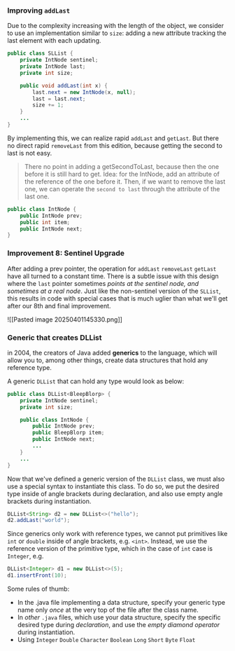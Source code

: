 ### Improving `addLast`

Due to the complexity increasing with the length of the object, we consider to use an implementation similar to `size`: adding a new attribute tracking the last element with each updating.

```java
public class SLList {
    private IntNode sentinel;
    private IntNode last;
    private int size;    

    public void addLast(int x) {
        last.next = new IntNode(x, null);
        last = last.next;
        size += 1;
    }
    ...
}
```

By implementing this, we can realize rapid `addLast` and `getLast`. But there no direct rapid `removeLast` from this edition, because getting the second to last is not easy.

>There no point in adding a getSecondToLast, because then the one before it is still hard to get.
>Idea: for the IntNode, add an attribute of the reference of the one before it. Then, if we want to remove the last one, we can operate the `second to last` through the attribute of the last one.

```java
public class IntNode {
    public IntNode prev;
    public int item;
    public IntNode next;
}
```

### Improvement 8: Sentinel Upgrade

After adding a prev pointer, the operation for `addLast` `removeLast` `getLast` have all turned to a constant time.
There is a subtle issue with this design where the `last` pointer sometimes *points at the sentinel node, and sometimes at a real node*. Just like the non-sentinel version of the `SLList`, this results in code with special cases that is much uglier than what we'll get after our 8th and final improvement.


![[Pasted image 20250401145330.png]]

### Generic that creates DLList

in 2004, the creators of Java added **generics** to the language, which will allow you to, among other things, create data structures that hold any reference type.

A generic `DLList` that can hold any type would look as below:

```java
public class DLList<BleepBlorp> {
    private IntNode sentinel;
    private int size;

    public class IntNode {
        public IntNode prev;
        public BleepBlorp item;
        public IntNode next;
        ...
    }
    ...
}
```

Now that we've defined a generic version of the `DLList` class, we must also use a special syntax to instantiate this class. To do so, we put the desired type inside of angle brackets during declaration, and also use empty angle brackets during instantiation.

```java
DLList<String> d2 = new DLList<>("hello");
d2.addLast("world");
```


Since generics only work with reference types, we cannot put primitives like `int` or `double` inside of angle brackets, e.g. `<int>`. Instead, we use the reference version of the primitive type, which in the case of `int` case is `Integer`, e.g.

```java
DLList<Integer> d1 = new DLList<>(5);
d1.insertFront(10);
```

Some rules of thumb:

- In the .java file implementing a data structure, specify your generic type name only *once* at the very top of the file after the class name.
- In *other* `.java` files, which use your data structure, specify the specific desired type during *declaration*, and use the *empty diamond operator* during instantiation.
- Using `Integer` `Double` `Character` `Boolean` `Long` `Short` `Byte` `Float`





















